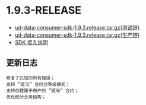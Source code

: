 
# 1.9.3-RELEASE

* [ud-data-consumer-sdk-1.9.3.release.tar.gz(测试链)](preview-ud-data-consumer-sdk-1.9.3.release.tar.gz?raw=true)
* [ud-data-consumer-sdk-1.9.3.release.tar.gz(生产链)](ud-data-consumer-sdk-1.9.3.release.tar.gz?raw=true)
* [SDK 接入说明](SDK.md)

## 更新日志

``` plaintext
修复了已知的所有错误；
支持 “斑马” 合约分等级模式；
支持创建属于用户的 “斑马” 合约；
优化部分业务结构；
```